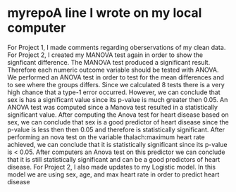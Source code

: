 # myrepoA line I wrote on my local computer
For Project 1, I made comments regarding oberservations of my clean data. 
For Project 2,  I created my MANOVA test again in order to show the signficant difference. The MANOVA test produced a significant result. Therefore each numeric outcome variable should be tested with ANOVA. We performed an ANOVA test in order to test for the mean differences and to see where the groups differs. Since we calculated 8 tests there is a very high chance that a type-1 error occurred. However, we can conclude that sex is has a significant value since its p-value is much greater then 0.05. An ANOVA test was computed since a Manova test resulted in a statistically significant value. After computing the Anova test for heart disease based on sex, we can conclude that sex is a good predictor of heart disease since the p-value is less then then 0.05 and therefore is statistically significant. After performing an nova test on the variable thalach:maximum heart rate achieved, we can conclude that it is  statistically significant since its p-value is < 0.05. After computers an Anova test on this predictor we can conclude that it is still statistically significant and can be a good predictors of heart disease. 
For Project 2, I also made updates to my Logistic model. In this model we are using sex, age, and max heart rate in order to predict heart disease
